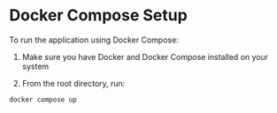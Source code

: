 # Docker Compose Setup

To run the application using Docker Compose:

1. Make sure you have Docker and Docker Compose installed on your system

2. From the root directory, run:

```
docker compose up
```
